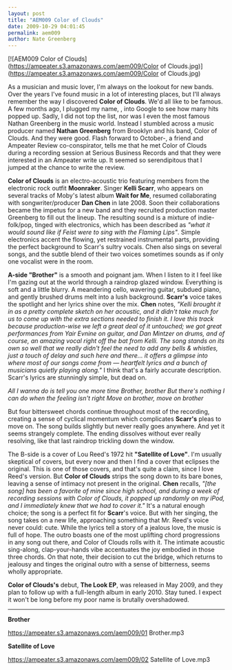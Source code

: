 ```yaml
---
layout: post
title: "AEM009 Color of Clouds"
date: 2009-10-29 04:01:45
permalink: aem009
author: Nate Greenberg
---
```

[![AEM009 Color of Clouds](https://ampeater.s3.amazonaws.com/aem009/Color of Clouds.jpg)](https://ampeater.s3.amazonaws.com/aem009/Color of Clouds.jpg)

As a musician and music lover, I'm always on the lookout for new bands. Over the years I've found music in a lot of interesting places, but I'll always remember the way I discovered **Color of Clouds**. We'd all like to be famous. A few months ago, I plugged my name, , into Google to see how many hits popped up. Sadly, I did not top the list, nor was I even the most famous Nathan Greenberg in the music world. Instead I stumbled across a music producer named **Nathan Greenberg** from Brooklyn and his band, Color of Clouds. And they were good. Flash forward to October-, a friend and Ampeater Review co-conspirator, tells me that he met Color of Clouds during a recording session at Serious Business Records and that they were interested in an Ampeater write up. It seemed so serendipitous that I jumped at the chance to write the review.

<!-- more -->

**Color of Clouds** is an electro-acoustic trio featuring members from the electronic rock outfit **Moonraker**. Singer **Kelli Scarr**, who appears on several tracks of Moby's latest album **Wait for Me**, resumed collaborating with songwriter/producer **Dan Chen** in late 2008. Soon their collaborations became the impetus for a new band and they recruited production master Greenberg to fill out the lineup. The resulting sound is a mixture of indie-folk/pop, tinged with electronics, which has been described as _"what it would sound like if Feist were to sing with the Flaming Lips"_. Simple electronics accent the flowing, yet restrained instrumental parts, providing the perfect background to Scarr's sultry vocals. Chen also sings on several songs, and the subtle blend of their two voices sometimes sounds as if only one vocalist were in the room.

**A-side "Brother"** is a smooth and poignant jam. When I listen to it I feel like I'm gazing out at the world through a raindrop glazed window. Everything is soft and a little blurry. A meandering cello, wavering guitar, subdued piano, and gently brushed drums melt into a lush background. **Scarr's** voice takes the spotlight and her lyrics shine over the mix. **Chen** notes, _"Kelli brought it in as a pretty complete sketch on her acoustic, and it didn't take much for us to come up with the extra sections needed to finish it. I love this track because production-wise we left a great deal of it untouched; we got great performances from Yair Evnine on guitar, and Dan Mintzer on drums, and of course, an amazing vocal right off the bat from Kelli. The song stands on its own so well that we really didn't feel the need to add any bells & whistles, just a touch of delay and such here and there... it offers a glimpse into where most of our songs come from — heartfelt lyrics and a bunch of musicians quietly playing along."_ I think that's a fairly accurate description. Scarr's lyrics are stunningly simple, but dead on.

_All I wanna do is tell you one more time Brother, brother But there's nothing I can do when the feeling isn't right Move on brother, move on brother_

But four bittersweet chords continue throughout most of the recording, creating a sense of cyclical momentum which complicates **Scarr's** pleas to move on. The song builds slightly but never really goes anywhere. And yet it seems strangely complete. The ending dissolves without ever really resolving, like that last raindrop trickling down the window.

The B-side is a cover of Lou Reed's 1972 hit **"Satellite of Love"**. I'm usually skeptical of covers, but every now and then I find a cover that eclipses the original. This is one of those covers, and that's quite a claim, since I love Reed's version. But **Color of Clouds** strips the song down to its bare bones, leaving a sense of intimacy not present in the original. **Chen** recalls, _"\[the song\] has been a favorite of mine since high school, and during a week of recording sessions with Color of Clouds, it popped up randomly on my iPod, and I immediately knew that we had to cover it."_ It's a natural enough choice; the song is a perfect fit for **Scarr**'s voice. But with her singing, the song takes on a new life, approaching something that Mr. Reed's voice never could: cute. While the lyrics tell a story of a jealous love, the music is full of hope. The outro boasts one of the most uplifting chord progressions in any song out there, and Color of Clouds rolls with it. The intimate acoustic sing-along, clap-your-hands vibe accentuates the joy embodied in those three chords. On that note, their decision to cut the bridge, which returns to jealousy and tinges the original outro with a sense of bitterness, seems wholly appropriate.

**Color of Clouds's** debut, **The Look EP**, was released in May 2009, and they plan to follow up with a full-length album in early 2010. Stay tuned. I expect it won't be long before my poor name is brutally overshadowed.

---

**Brother**

https://ampeater.s3.amazonaws.com/aem009/01 Brother.mp3

**Satellite of Love**

https://ampeater.s3.amazonaws.com/aem009/02 Satellite of Love.mp3

